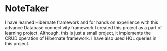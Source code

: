 # NoteTaker
I have learned Hibernate framework and for hands on experience with this advance Database connectivity framework I created this project as a part of learning project.
Although, this is just a small project, it implements the CRUD operation of Hibernate framework.
I have also used HQL queries in this project.
